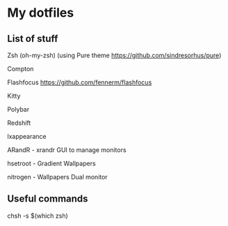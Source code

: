 # My dotfiles

## List of stuff
Zsh (oh-my-zsh) (using Pure theme https://github.com/sindresorhus/pure)

Compton

Flashfocus https://github.com/fennerm/flashfocus

Kitty

Polybar

Redshift

lxappearance

ARandR - xrandr GUI to manage monitors

hsetroot - Gradient Wallpapers

nitrogen - Wallpapers Dual monitor

## Useful commands
chsh -s $(which zsh)
